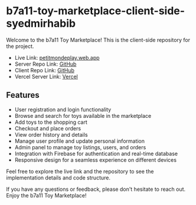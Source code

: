 # b7a11-toy-marketplace-client-side-syedmirhabib

Welcome to the b7a11 Toy Marketplace! This is the client-side repository for the project.

- Live Link: [petitmondeplay.web.app](https://petitmondeplay.web.app)
- Server Repo Link: [GitHub](https://github.com/programming-hero-web-course-4/b7a11-toy-marketplace-server-side-syedmirhabib)
- Client Repo Link: [GitHub](https://github.com/programming-hero-web-course-4/b7a11-toy-marketplace-client-side-syedmirhabib)
- Vercel Server Link: [Vercel](https://p-tit-monde-server.vercel.app/)

## Features

- User registration and login functionality
- Browse and search for toys available in the marketplace
- Add toys to the shopping cart
- Checkout and place orders
- View order history and details
- Manage user profile and update personal information
- Admin panel to manage toy listings, users, and orders
- Integration with Firebase for authentication and real-time database
- Responsive design for a seamless experience on different devices

Feel free to explore the live link and the repository to see the implementation details and code structure.

If you have any questions or feedback, please don't hesitate to reach out. Enjoy the b7a11 Toy Marketplace!
